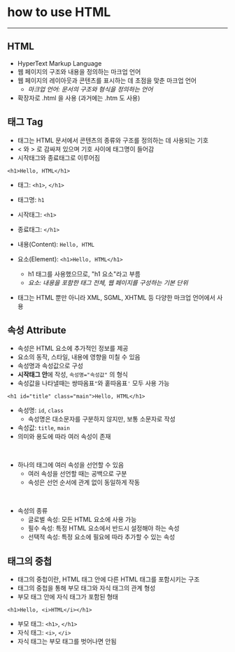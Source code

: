 # how to use HTML
***

## HTML

- HyperText Markup Language
- 웹 페이지의 구조와 내용을 정의하는 마크업 언어 
- 웹 페이지의 레이아웃과 콘텐츠를 표시하는 데 초점을 맞춘 마크업 언어
    - *마크업 언어: 문서의 구조와 형식을 정의하는 언어*
- 확장자로 .html 을 사용 (과거에는 .htm 도 사용)

## 태그 Tag

- 태그는 HTML 문서에서 콘텐츠의 종류와 구조를 정의하는 데 사용되는 기호
- < 와 > 로 감싸져 있으며 기호 사이에 태그명이 들어감
- 시작태그와 종료태그로 이루어짐

```
<h1>Hello, HTML</h1>
```

- 태그: `<h1>`, `</h1>`
- 태그명: `h1`
- 시작태그: `<h1>`
- 종료태그: `</h1>`
- 내용(Content): `Hello, HTML`
- 요소(Element): `<h1>Hello, HTML</h1>`
    - h1 태그를 사용했으므로, "h1 요소"라고 부름
    - *요소: 내용을 포함한 태그 전체, 웹 페이지를 구성하는 기본 단위*

- 태그는 HTML 뿐만 아니라 XML, SGML, XHTML 등 다양한 마크업 언어에서 사용

## 속성 Attribute

- 속성은 HTML 요소에 추가적인 정보를 제공
- 요소의 동작, 스타일, 내용에 영향을 미칠 수 있음
- 속성명과 속성값으로 구성
- **시작태그 안**에 작성, `속성명="속성값"` 의 형식
- 속성값을 나타낼때는 쌍따옴표`"`와 홑따옴표`'` 모두 사용 가능

```
<h1 id="title" class="main">Hello, HTML</h1>
```

- 속성명: `id`, `class`
    - 속성명은 대소문자를 구분하지 않지만, 보통 소문자로 작성
- 속성값: `title`, `main`
- 의미와 용도에 따라 여러 속성이 존재

<br>

- 하나의 태그에 여러 속성을 선언할 수 있음
    - 여러 속성을 선언할 때는 공백으로 구분
    - 속성은 선언 순서에 관계 없이 동일하게 작동

<br>

- 속성의 종류
    - 글로벌 속성: 모든 HTML 요소에 사용 가능
    - 필수 속성: 특정 HTML 요소에서 반드시 설정해야 하는 속성
    - 선택적 속성: 특정 요소에 필요에 따라 추가할 수 있는 속성
    
## 태그의 중첩

- 태그의 중첩이란, HTML 태그 안에 다른 HTML 태그를 포함시키는 구조
- 태그의 중첩을 통해 부모 태그와 자식 태그의 관계 형성
- 부모 태그 안에 자식 태그가 포함된 형태

```
<h1>Hello, <i>HTML</i></h1>
```

- 부모 태그: `<h1>`, `</h1>`
- 자식 태그: `<i>`, `</i>`
- 자식 태그는 부모 태그를 벗어나면 안됨


